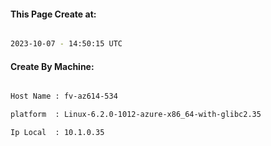 
   
#### This Page Create at:

```bash

2023-10-07 - 14:50:15 UTC

```

#### Create By Machine:

```bash

Host Name : fv-az614-534

platform  : Linux-6.2.0-1012-azure-x86_64-with-glibc2.35

Ip Local  : 10.1.0.35

```

